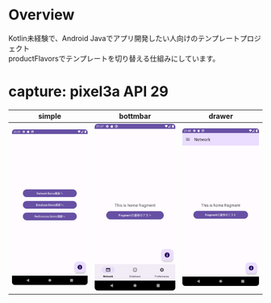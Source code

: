 # Overview

Kotlin未経験で、Android Javaでアプリ開発したい人向けのテンプレートプロジェクト<br>
productFlavorsでテンプレートを切り替える仕組みにしています。<br>

# capture: pixel3a API 29

| simple                                                 | bottmbar                                     | drawer                                    |
--------------------------------------------------------|----------------------------------------------|-------------------------------------------
| <img src="capture/simple.png" width=320/> | <img src="capture/bottombar.png" width=320/> | <img src="capture/drawer.png" width=320/> |
